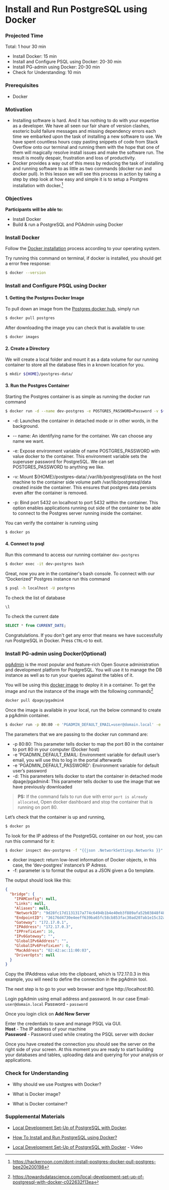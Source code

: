 # Install and Run PostgreSQL using Docker

### Projected Time

Total: 1 hour 30 min

- Install Docker: 15 min
- Install and Configure PSQL using Docker: 20-30 min
- Install PG-admin using Docker: 20-30 min
- Check for Understanding: 10 min

### Prerequisites

- Docker

### Motivation

- Installing software is hard. And it has nothing to do with your expertise as a developer. We have all seen our fair share of version clashes, esoteric build failure messages and missing dependency errors each time we embarked upon the task of installing a new software to use. We have spent countless hours copy pasting snippets of code from Stack Overflow onto our terminal and running them with the hope that one of them will magically resolve install issues and make the software run. The result is mostly despair, frustration and loss of productivity.
- Docker provides a way out of this mess by reducing the task of installing and running software to as little as two commands (docker run and docker pull). In this lesson we will see this process in action by taking a step by step look at how easy and simple it is to setup a Postgres installation with docker.[^1]

### Objectives

**Participants will be able to:**

- Install Docker
- Build & run a PostgreSQL and PGAdmin using Docker

### Install Docker

Follow the [Docker installation](https://www.docker.com/get-started) process according to your operating system.

Try running this command on terminal, if docker is installed, you should get a error free response:

```sh
$ docker --version
```

### Install and Configure PSQL using Docker

#### 1. Getting the Postgres Docker Image

To pull down an image from the [Postgres docker hub](https://hub.docker.com/_/postgres/?tab=description), simply run

```sh
$ docker pull postgres
```

After downloading the image you can check that is available to use:

```sh
$ docker images
```

#### 2. Create a Directory

We will create a local folder and mount it as a data volume for our running container to store all the database files in a known location for you.

```sh
$ mkdir ${HOME}/postgres-data/
```

#### 3. Run the Postgres Container

Starting the Postgres container is as simple as running the docker run command

```sh
$ docker run -d --name dev-postgres -e POSTGRES_PASSWORD=Password -v ${HOME}/postgres-data/:/var/lib/postgresql/data -p 5432:5432 postgres
```

- -d: Launches the container in detached mode or in other words, in the background.

- -- name: An identifying name for the container. We can choose any name we want.

- -e: Expose environment variable of name POSTGRES_PASSWORD with value docker to the container. This environment variable sets the superuser password for PostgreSQL. We can set POSTGRES_PASSWORD to anything we like.

- -v: Mount ${HOME}/postgres-data/:/var/lib/postgresql/data on the host machine to the container side volume path /var/lib/postgresql/data created inside the container. This ensures that postgres data persists even after the container is removed.

- -p: Bind port 5432 on localhost to port 5432 within the container. This option enables applications running out side of the container to be able to connect to the Postgres server running inside the container.

You can verify the container is running using

```sh
$ docker ps
```

#### 4. Connect to psql

Run this command to access our running container `dev-postgres`

```sh
$ docker exec -it dev-postgres bash
```

Great, now you are in the container's bash console. To connect with our “Dockerized” Postgres instance run this command

```sh
$ psql -h localhost -U postgres
```

To check the list of database

```
\l
```

To check the current date

```sql
SELECT * from CURRENT_DATE;
```

Congratulations. If you don't get any error that means we have successfully run PostgreSQL in Docker. Press `CTRL+D` to exit.

### Install PG-admin using Docker(Optional)

[pgAdmin](https://www.pgadmin.org/) is the most popular and feature-rich Open Source administration and development platform for PostgreSQL. You will use it to manage the DB instance as well as to run your queries against the tables of it.

You will be using this [docker image](https://hub.docker.com/r/dpage/pgadmin4/) to deploy it in a container. To get the image and run the instance of the image with the following commands[^2]

```sh
docker pull dpage/pgadmin4
```

Once the image is available in your local, run the below command to create a pgAdmin container.

```sh
$ docker run -p 80:80 -e 'PGADMIN_DEFAULT_EMAIL=user@domain.local' -e 'PGADMIN_DEFAULT_PASSWORD=password' --name dev-pgadmin -d dpage/pgadmin4
```

The parameters that we are passing to the docker run command are:

- -p 80:80: This parameter tells docker to map the port 80 in the container to port 80 in your computer (Docker host)
- -e 'PGADMIN_DEFAULT_EMAIL: Environment variable for default user’s email, you will use this to log in the portal afterwards
- -e 'PGADMIN_DEFAULT_PASSWORD': Environment variable for default user’s password
- -d: This parameters tells docker to start the container in detached mode
  dpage/pgadmin4: This parameter tells docker to use the image that we have previously downloaded

> **PS:** If the command fails to run due with error `port is already allocated`, Open docker dashboard and stop the container that is running on port 80.

Let’s check that the container is up and running,

```sh
$ docker ps
```

To look for the IP address of the PostgreSQL container on our host, you can run this command for it:

```sh
$ docker inspect dev-postgres -f "{{json .NetworkSettings.Networks }}"
```

- docker inspect: return low-level information of Docker objects, in this case, the ‘dev-postgres’ instance’s IP Adress.
- -f: parameter is to format the output as a JSON given a Go template.

The output should look like this:

```json
{
  "bridge": {
    "IPAMConfig": null,
    "Links": null,
    "Aliases": null,
    "NetworkID": "9d28fc17d1131317a774c6494b1b4e40eb3f889afa52b03848f48aa6d0684a28",
    "EndpointID": "36176d4730e4eeff639ba65fc58cb853fac30ad207ab1e15c32a925fb4aca2ef",
    "Gateway": "172.17.0.1",
    "IPAddress": "172.17.0.3",
    "IPPrefixLen": 16,
    "IPv6Gateway": "",
    "GlobalIPv6Address": "",
    "GlobalIPv6PrefixLen": 0,
    "MacAddress": "02:42:ac:11:00:03",
    "DriverOpts": null
  }
}
```

Copy the IPAddress value into the clipboard, which is 172.17.0.3 in this example, you will need to define the connection in the pgAdmin tool.

The next step is to go to your web browser and type http://localhost:80.

Login pgAdmin using email address and password. In our case Email- `user@domain.local` Password - `password`

Once you login click on **Add New Server**

Enter the credentials to save and manage PSQL via GUI.  
**Host** - The IP address of your machine  
**Password** - Password used while creating the PSQL server with docker

Once you have created the connection you should see the server on the right side of your screen. At this moment you are ready to start building your databases and tables, uploading data and querying for your analysis or applications.

### Check for Understanding

- Why should we use Postgres with Docker?

- What is Docker image?

- What is Docker container?

### Supplemental Materials

- [Local Development Set-Up of PostgreSQL with Docker](https://towardsdatascience.com/local-development-set-up-of-postgresql-with-docker-c022632f13ea).

- [How To Install and Run PostgreSQL using Docker?](https://dev.to/shree_j/how-to-install-and-run-psql-using-docker-41j2)

- [Local Development Set-Up of PostgreSQL with Docker](https://www.youtube.com/watch?v=LN9vaSZQi0U) - Video

[^1]: https://hackernoon.com/dont-install-postgres-docker-pull-postgres-bee20e200198
[^2]: https://towardsdatascience.com/local-development-set-up-of-postgresql-with-docker-c022632f13ea
